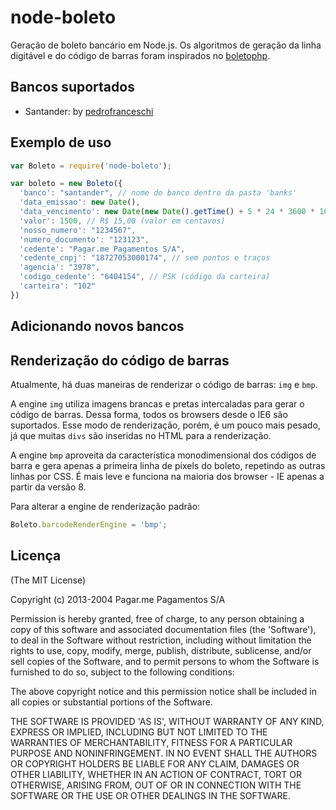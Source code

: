 node-boleto
=============

Geração de boleto bancário em Node.js. Os algoritmos de geração da linha digitável e do código de barras foram inspirados no [boletophp](https://github.com/BielSystems/boletophp).

## Bancos suportados

- Santander: by [pedrofranceschi](https://github.com/pedrofranceschi)

## Exemplo de uso

```javascript
var Boleto = require('node-boleto');

var boleto = new Boleto({
  'banco': "santander", // nome do banco dentro da pasta 'banks'
  'data_emissao': new Date(),
  'data_vencimento': new Date(new Date().getTime() + 5 * 24 * 3600 * 1000), // 5 dias futuramente
  'valor': 1500, // R$ 15,00 (valor em centavos)
  'nosso_numero': "1234567",
  'numero_documento': "123123",
  'cedente': "Pagar.me Pagamentos S/A",
  'cedente_cnpj': "18727053000174", // sem pontos e traços
  'agencia': "3978",
  'codigo_cedente': "6404154", // PSK (código da carteira)
  'carteira': "102"
})
```

## Adicionando novos bancos

## Renderização do código de barras

Atualmente, há duas maneiras de renderizar o código de barras: `img` e `bmp`.

A engine `img` utiliza imagens brancas e pretas intercaladas para gerar o código de barras. Dessa forma, todos os browsers desde o IE6 são suportados. Esse modo de renderização, porém, é um pouco mais pesado, já que muitas `divs` são inseridas no HTML para a renderização.

A engine `bmp` aproveita da característica monodimensional dos códigos de barra e gera apenas a primeira linha de pixels do boleto, repetindo as outras linhas por CSS. É mais leve e funciona na maioria dos browser - IE apenas a partir da versão 8.

Para alterar a engine de renderização padrão:

```javascript
Boleto.barcodeRenderEngine = 'bmp';
```

## Licença

(The MIT License)

Copyright (c) 2013-2004 Pagar.me Pagamentos S/A

Permission is hereby granted, free of charge, to any person obtaining a copy of this software and associated documentation files (the 'Software'), to deal in the Software without restriction, including without limitation the rights to use, copy, modify, merge, publish, distribute, sublicense, and/or sell copies of the Software, and to permit persons to whom the Software is furnished to do so, subject to the following conditions:

The above copyright notice and this permission notice shall be included in all copies or substantial portions of the Software.

THE SOFTWARE IS PROVIDED 'AS IS', WITHOUT WARRANTY OF ANY KIND, EXPRESS OR IMPLIED, INCLUDING BUT NOT LIMITED TO THE WARRANTIES OF MERCHANTABILITY, FITNESS FOR A PARTICULAR PURPOSE AND NONINFRINGEMENT. IN NO EVENT SHALL THE AUTHORS OR COPYRIGHT HOLDERS BE LIABLE FOR ANY CLAIM, DAMAGES OR OTHER LIABILITY, WHETHER IN AN ACTION OF CONTRACT, TORT OR OTHERWISE, ARISING FROM, OUT OF OR IN CONNECTION WITH THE SOFTWARE OR THE USE OR OTHER DEALINGS IN THE SOFTWARE.
